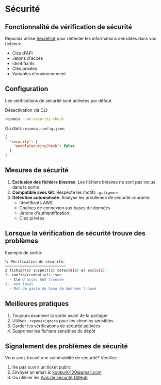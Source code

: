 # Sécurité

## Fonctionnalité de vérification de sécurité

Repomix utilise [Secretlint](https://github.com/secretlint/secretlint) pour détecter les informations sensibles dans vos fichiers:
- Clés d'API
- Jetons d'accès
- Identifiants
- Clés privées
- Variables d'environnement

## Configuration

Les vérifications de sécurité sont activées par défaut.

Désactivation via CLI:
```bash
repomix --no-security-check
```

Ou dans `repomix.config.json`:
```json
{
  "security": {
    "enableSecurityCheck": false
  }
}
```

## Mesures de sécurité

1. **Exclusion des fichiers binaires**: Les fichiers binaires ne sont pas inclus dans la sortie
2. **Compatible avec Git**: Respecte les motifs `.gitignore`
3. **Détection automatisée**: Analyse les problèmes de sécurité courants:
    - Identifiants AWS
    - Chaînes de connexion aux bases de données
    - Jetons d'authentification
    - Clés privées

## Lorsque la vérification de sécurité trouve des problèmes

Exemple de sortie:
```bash
🔍 Vérification de sécurité:
────────────────────────────
2 fichier(s) suspect(s) détecté(s) et exclu(s):
1. config/credentials.json
  - Clé d'accès AWS trouvée
2. .env.local
  - Mot de passe de base de données trouvé
```

## Meilleures pratiques

1. Toujours examiner la sortie avant de la partager
2. Utiliser `.repomixignore` pour les chemins sensibles
3. Garder les vérifications de sécurité activées
4. Supprimer les fichiers sensibles du dépôt

## Signalement des problèmes de sécurité

Vous avez trouvé une vulnérabilité de sécurité? Veuillez:
1. Ne pas ouvrir un ticket public
2. Envoyer un email à: koukun0120@gmail.com
3. Ou utiliser les [Avis de sécurité GitHub](https://github.com/yamadashy/repomix/security/advisories/new)
